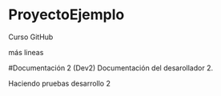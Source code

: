# ProyectoEjemplo
Curso GitHub

más lineas

#Documentación 2 (Dev2)
Documentación del desarollador 2.

Haciendo pruebas desarrollo 2
